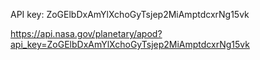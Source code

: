API key: ZoGElbDxAmYlXchoGyTsjep2MiAmptdcxrNg15vk

https://api.nasa.gov/planetary/apod?api_key=ZoGElbDxAmYlXchoGyTsjep2MiAmptdcxrNg15vk
